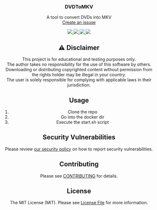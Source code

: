 <div align="center">
<h3 align="center">DVDToMKV</h3>

  <p align="center">
    A tool to convert DVDs into MKV
    <br />
    <a href="https://github.com/RealZone22/DVDToMKV/issues/new">Create an issuse</a>
  </p>
</div>

<div align="center">
    <a href="https://github.com/RealZone22/DVDToMKV/graphs/contributors" alt="Contributors">
        <img src="https://img.shields.io/github/contributors/RealZone22/DVDToMKV.svg?style=for-the-badge" />
    </a>
    <a href="https://github.com/RealZone22/DVDToMKV/network/members" alt="Forks">
        <img src="https://img.shields.io/github/forks/RealZone22/DVDToMKV.svg?style=for-the-badge" />
    </a>
    <a href="https://github.com/RealZone22/DVDToMKV/network/stargazers" alt="Stars">
        <img src="https://img.shields.io/github/stars/RealZone22/DVDToMKV.svg?style=for-the-badge" />
    </a>
    <a href="https://github.com/RealZone22/DVDToMKV/issues" alt="Issues">
        <img src="https://img.shields.io/github/issues/RealZone22/DVDToMKV.svg?style=for-the-badge" />
    </a>
</div>

<div align="center">

## ⚠️ Disclaimer
 
This project is for educational and testing purposes only.  
The author takes no responsibility for the use of this software by others.  
Downloading or distributing copyrighted content without permission from the rights holder may be illegal in your country.  
The user is solely responsible for complying with applicable laws in their jurisdiction.

## Usage
1. Clone the repo<br>
2. Go into the docker dir<br>
3. Execute the start.sh script<br>

## Security Vulnerabilities

Please review [our security policy](SECURITY.md) on how to report security vulnerabilities.

## Contributing

Please see [CONTRIBUTING](CONTRIBUTING.md) for details.

## License

The MIT License (MIT). Please see [License File](LICENSE) for more information.
</div>
